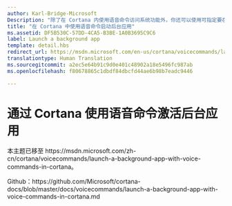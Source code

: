 ```yaml
---
author: Karl-Bridge-Microsoft
Description: "除了在 Cortana 内使用语音命令访问系统功能外，你还可以使用可指定要在应用内执行的操作或命令的语音命令，通过后台应用中的特性和功能扩展 Cortana。"
title: "在 Cortana 中使用语音命令启动后台应用"
ms.assetid: DF5B530C-57DD-4CA5-B3BE-1A0B3695C9C6
label: Launch a background app
template: detail.hbs
redirect_url: https://msdn.microsoft.com/en-us/cortana/voicecommands/launch-a-background-app-with-voice-commands-in-cortana
translationtype: Human Translation
ms.sourcegitcommit: a2ec5e64b91c9d0e401c48902a18e5496fc987ab
ms.openlocfilehash: f80678865c1dbdf84dbcfd44ae6b98b7eadc9446

---
```


# 通过 Cortana 使用语音命令激活后台应用

本主题已移至 https&#58;//msdn.microsoft.com/zh-cn/cortana/voicecommands/launch-a-background-app-with-voice-commands-in-cortana。

Github：https&#58;//github.com/Microsoft/cortana-docs/blob/master/docs/voicecommands/launch-a-background-app-with-voice-commands-in-cortana.md



<!--HONumber=Aug16_HO3-->



